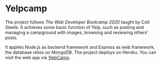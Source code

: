 # Yelpcamp
The project follows *The Web Developer Bootcamp 2020* taught by Colt Steele. It achieves some basic function of Yelp, such as posting and managing a campground with images, browsing and reviewing others' posts. 

It applies Node.js as backend framework and Express as web framework, the database relies on MongoDB. The project deploys on Heroku. You can visit the web app via [YelpCamp](https://morning-sea-07913.herokuapp.com/).
